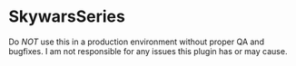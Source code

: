 # SkywarsSeries
Do *NOT* use this in a production environment without proper QA and bugfixes. I am not responsible for any issues this plugin has or may cause.
